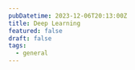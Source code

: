```yaml
---
pubDatetime: 2023-12-06T20:13:00Z
title: Deep Learning
featured: false
draft: false
tags:
  - general
---
```

